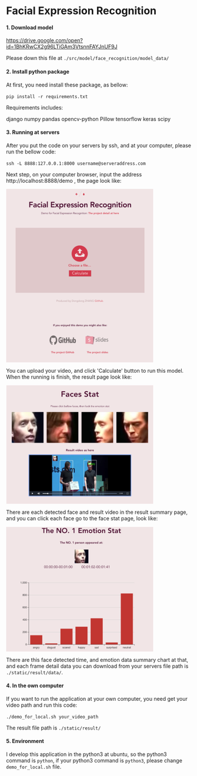 # Facial Expression Recognition

#### 1. Download model

https://drive.google.com/open?id=1BhKRwCX2g96LTiGAm3VtsnnFAYJnUF9J

Please down this file at `./src/model/face_recognition/model_data/`

#### 2. Install python package

At first, you need install these package, as bellow:

 `pip install -r requirements.txt `

Requirements includes:

django
numpy
pandas
opencv-python
Pillow
tensorflow
keras
scipy

#### 3. Running at servers

After you put the code on your servers by ssh, and at your computer, please run the bellow code:

`ssh -L 8888:127.0.0.1:8000 username@serveraddress.com`

Next step, on your computer browser, input the address
http://localhost:8888/demo , the page look like:

<img src="./readme_img/upload_page.png" width="400" hegiht="600" align=center />

You can upload your video, and click 'Calculate' button to run this model. When the running is finish, the result page look like:

<img src="./readme_img/result_sum_page.png" width="400" hegiht="600" align=center />

There are each detected face and result video in the result summary page, and you can click each face go to the face stat page, look like:

<img src="./readme_img/face_stat_page.png" width="400" hegiht="600" align=center />

There are this face detected time, and emotion data summary chart at that, and each frame detail data you can download from your servers file path is `./static/result/data/`. 

#### 4. In the own computer

If you want to run the application at your own computer, you need get your video path and run this code:

`./demo_for_local.sh your_video_path`

The result file path is `./static/result/`

#### 5. Environment

I develop this application in the python3 at ubuntu, so the python3 command is `python`, if your python3 command is `python3`, please change `demo_for_local.sh` file.